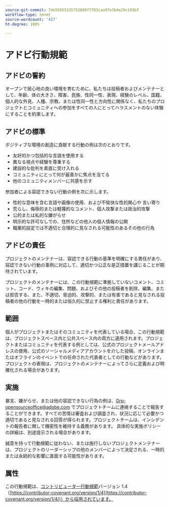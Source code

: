 ```yaml
---
source-git-commit: 7de55955335752008f7703caa97e3b4e29c193bf
workflow-type: tm+mt
source-wordcount: '427'
ht-degree: 100%

---
```

# アドビ行動規範

## アドビの誓約

オープンで居心地の良い環境を育むために、私たちは投稿者およびメンテナーとして、年齢、体の大きさ、障害、民族、性同一性、表現、経験のレベル、国籍、個人的な外見、人種、宗教、または性同一性と方向性に関係なく、私たちのプロジェクトとコミュニティへの参加をすべての人にとってハラスメントのない体験にすることを約束します。 

## アドビの標準

ポジティブな環境の創造に貢献する行動の例は次のとおりです。

* 友好的かつ包括的な言語を使用する
* 異なる視点や経験を尊重する
* 建設的な批判を素直に受け入れる
* コミュニティにとって何が最善かに焦点を当てる
* 他のコミュニティメンバーに共感を示す

参加者による容認できない行動の例を次に示します。

* 性的な意味を含む言語や画像の使用、および不愉快な性的関心や
言い寄り
* 荒らし、侮辱的または軽蔑的なコメント、個人攻撃または政治的攻撃
* 公的または私的な嫌がらせ
* 明示的な許可なしでの、住所などの他人の個人情報の公開
* 職業的設定では不適切と合理的に見なされる可能性のあるその他の行為

## アドビの責任

プロジェクトのメンテナーは、容認できる行動の基準を明確にする責任があり、容認できない行動の事例に対応して、適切かつ公正な是正措置を講じることが期待されています。

プロジェクトのメンテナーには、この行動規範に準拠していないコメント、コミット、コード、ウィキの編集、問題、およびその他の投稿者を削除、編集、または拒否する、また、不適切、脅迫的、攻撃的、または有害であると見なされる投稿者の他の行動を一時的または恒久的に禁止する権利と責任があります。

## 範囲

個人がプロジェクトまたはそのコミュニティを代表している場合、この行動規範は、プロジェクトスペース内と公共スペース内の両方に適用されます。プロジェクトまたはコミュニティを代表する例としては、公式のプロジェクトメールアドレスの使用、公式のソーシャルメディアアカウントを介した投稿、オンラインまたはオフラインのイベントでの任命された代表者としての行動などがあります。プロジェクトの表現は、プロジェクトのメンテナーによってさらに定義および明確化される場合があります。

## 実施

暴言、嫌がらせ、または他の容認できない行為の例は、Grp-opensourceoffice@adobe.com でプロジェクトチームに連絡することで報告することができます。すべての苦情は審査および調査され、状況に応じて必要かつ適切であると見なされる回答が得られます。プロジェクトチームは、インシデントの報告者に関して機密性を維持する義務があります。
具体的な実施ポリシーの詳細は、別途提示される場合があります。

誠意を持って行動規範に従わない、または施行しないプロジェクトメンテナーは、プロジェクトのリーダーシップの他のメンバーによって決定される、一時的または永続的な影響に直面する可能性があります。

## 属性

この行動規範は、[コントリビューター行動規範](https://contributor-covenant.org)バージョン 1.4 
（[https://contributor-covenant.org/version/1/4](https://contributor-covenant.org/version/1/4/)）から採用されています。
